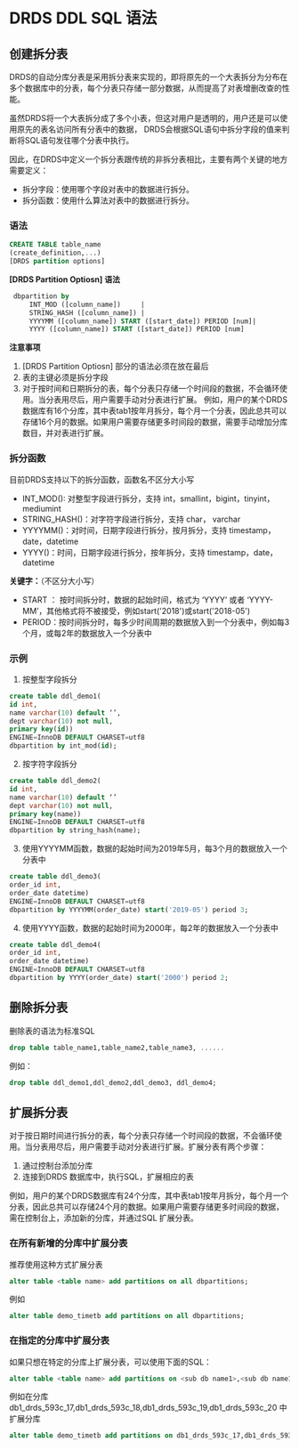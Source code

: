 # DRDS DDL SQL 语法

## 创建拆分表
DRDS的自动分库分表是采用拆分表来实现的，即将原先的一个大表拆分为分布在多个数据库中的分表，每个分表只存储一部分数据，从而提高了对表增删改查的性能。 

虽然DRDS将一个大表拆分成了多个小表，但这对用户是透明的，用户还是可以使用原先的表名访问所有分表中的数据，
DRDS会根据SQL语句中拆分字段的值来判断将SQL语句发往哪个分表中执行。

因此，在DRDS中定义一个拆分表跟传统的非拆分表相比，主要有两个关键的地方需要定义：
- 拆分字段：使用哪个字段对表中的数据进行拆分。
- 拆分函数：使用什么算法对表中的数据进行拆分。

### 语法
```SQL
CREATE TABLE table_name
(create_definition,...)
[DRDS partition options]
```

**[DRDS Partition Optiosn] 语法**
```SQL
 dbpartition by
     INT_MOD ([column_name])     |
     STRING_HASH ([column_name]) |
     YYYYMM ([column_name]) START ([start_date]) PERIOD [num]|
     YYYY ([column_name]) START ([start_date]) PERIOD [num]  
```

**注意事项**
1. [DRDS Partition Optiosn] 部分的语法必须在放在最后
2. 表的主键必须是拆分字段
3. 对于按时间和日期拆分的表，每个分表只存储一个时间段的数据，不会循环使用。当分表用尽后，用户需要手动对分表进行扩展。
例如，用户的某个DRDS数据库有16个分库，其中表tab1按年月拆分，每个月一个分表，因此总共可以存储16个月的数据。如果用户需要存储更多时间段的数据，需要手动增加分库数目，并对表进行扩展。

### 拆分函数
目前DRDS支持以下的拆分函数，函数名不区分大小写
- INT_MOD(): 对整型字段进行拆分，支持 int，smallint，bigint，tinyint，mediumint
- STRING_HASH()：对字符字段进行拆分，支持 char， varchar
- YYYYMM()：对时间，日期字段进行拆分，按月拆分，支持 timestamp，date，datetime
- YYYY()：时间，日期字段进行拆分，按年拆分，支持 timestamp，date，datetime
 
 **关键字：**（不区分大小写）
 - START ： 按时间拆分时，数据的起始时间，格式为 ‘YYYY’ 或者 ‘YYYY-MM’，其他格式将不被接受，例如start('2018')或start('2018-05')
 - PERIOD：按时间拆分时，每多少时间周期的数据放入到一个分表中，例如每3个月，或每2年的数据放入一个分表中
  
 ### 示例
 1. 按整型字段拆分
  ```SQL
create table ddl_demo1(
id int,
name varchar(10) default ‘’,
dept varchar(10) not null,
primary key(id))
ENGINE=InnoDB DEFAULT CHARSET=utf8
dbpartition by int_mod(id);
```
 
2. 按字符字段拆分
  ```SQL
create table ddl_demo2(
id int,
name varchar(10) default ‘’
dept varchar(10) not null,
primary key(name))
ENGINE=InnoDB DEFAULT CHARSET=utf8
dbpartition by string_hash(name);
```
 
 3. 使用YYYYMM函数，数据的起始时间为2019年5月，每3个月的数据放入一个分表中
 ```SQL
 create table ddl_demo3(
 order_id int,
 order_date datetime)
 ENGINE=InnoDB DEFAULT CHARSET=utf8
 dbpartition by YYYYMM(order_date) start('2019-05') period 3;
 ```
 4. 使用YYYY函数，数据的起始时间为2000年，每2年的数据放入一个分表中
  ```SQL
 create table ddl_demo4(
 order_id int,
 order_date datetime)
 ENGINE=InnoDB DEFAULT CHARSET=utf8
 dbpartition by YYYY(order_date) start('2000') period 2;
 ```

## 删除拆分表
删除表的语法为标准SQL
```SQL
drop table table_name1,table_name2,table_name3, ......
```
例如：
```SQL
drop table ddl_demo1,ddl_demo2,ddl_demo3, ddl_demo4;
```

## 扩展拆分表
对于按日期时间进行拆分的表，每个分表只存储一个时间段的数据，不会循环使用。当分表用尽后，用户需要手动对分表进行扩展。扩展分表有两个步骤：

1. 通过控制台添加分库
2. 连接到DRDS 数据库中，执行SQL，扩展相应的表

例如，用户的某个DRDS数据库有24个分库，其中表tab1按年月拆分，每个月一个分表，因此总共可以存储24个月的数据。如果用户需要存储更多时间段的数据，需在控制台上，添加新的分库，并通过SQL 扩展分表。

### 在所有新增的分库中扩展分表
推荐使用这种方式扩展分表
```SQL
alter table <table name> add partitions on all dbpartitions;
```

例如
```SQL
alter table demo_timetb add partitions on all dbpartitions;
```

### 在指定的分库中扩展分表
如果只想在特定的分库上扩展分表，可以使用下面的SQL：
```SQL
alter table <table name> add partitions on <sub db name1>,<sub db name1>,<sub db name1>,.......
```

例如在分库 db1_drds_593c_17,db1_drds_593c_18,db1_drds_593c_19,db1_drds_593c_20 中扩展分库
```SQL
alter table demo_timetb add partitions on db1_drds_593c_17,db1_drds_593c_18,db1_drds_593c_19,db1_drds_593c_20;
```



